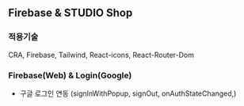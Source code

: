 ## Firebase & STUDIO Shop

### 적용기술

CRA, Firebase, Tailwind, React-icons, React-Router-Dom

### Firebase(Web) & Login(Google)

- 구글 로그인 연동 (signInWithPopup, signOut, onAuthStateChanged,)
